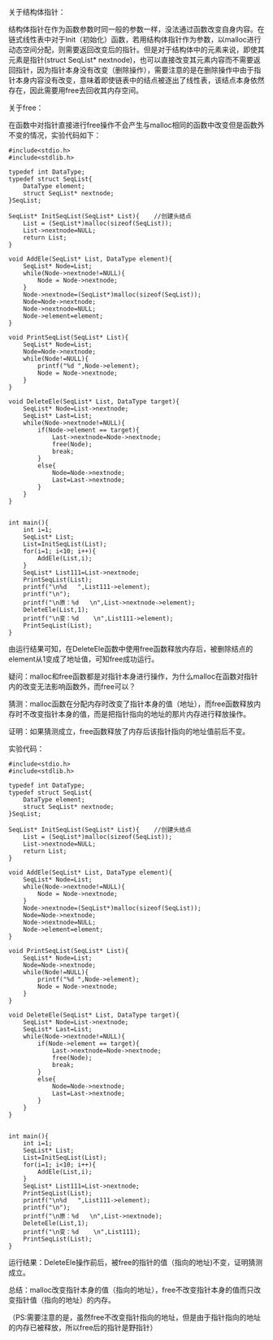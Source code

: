 关于结构体指针：

结构体指针在作为函数参数时同一般的参数一样，没法通过函数改变自身内容。在链式线性表中对于Init（初始化）函数，若用结构体指针作为参数，以malloc进行动态空间分配，则需要返回改变后的指针。但是对于结构体中的元素来说，即使其元素是指针(struct SeqList* nextnode)，也可以直接改变其元素内容而不需要返回指针，因为指针本身没有改变（删除操作），需要注意的是在删除操作中由于指针本身内容没有改变，意味着即使链表中的结点被逐出了线性表，该结点本身依然存在，因此需要用free去回收其内存空间。





关于free：

在函数中对指针直接进行free操作不会产生与malloc相同的函数中改变但是函数外不变的情况，实验代码如下：

```
#include<stdio.h>
#include<stdlib.h>

typedef int DataType;
typedef struct SeqList{
    DataType element;
    struct SeqList* nextnode;
}SeqList;

SeqList* InitSeqList(SeqList* List){    //创建头结点
    List = (SeqList*)malloc(sizeof(SeqList));
    List->nextnode=NULL;
    return List;
}

void AddEle(SeqList* List, DataType element){
    SeqList* Node=List;
    while(Node->nextnode!=NULL){
        Node = Node->nextnode;
    }
    Node->nextnode=(SeqList*)malloc(sizeof(SeqList));
    Node=Node->nextnode;
    Node->nextnode=NULL;
    Node->element=element;
}

void PrintSeqList(SeqList* List){
    SeqList* Node=List;
    Node=Node->nextnode;
    while(Node!=NULL){
        printf("%d ",Node->element);
        Node = Node->nextnode;
    }
}

void DeleteEle(SeqList* List, DataType target){
    SeqList* Node=List->nextnode;
    SeqList* Last=List;
    while(Node->nextnode!=NULL){
        if(Node->element == target){
            Last->nextnode=Node->nextnode;
            free(Node);
            break;
        }
        else{
        	Node=Node->nextnode;
        	Last=Last->nextnode;
		}
    }
}


int main(){
    int i=1;
    SeqList* List;
    List=InitSeqList(List);
    for(i=1; i<10; i++){
        AddEle(List,i);
    }
    SeqList* List111=List->nextnode;
    PrintSeqList(List);
    printf("\n%d   ",List111->element);
    printf("\n");
    printf("\n原：%d   \n",List->nextnode->element);
    DeleteEle(List,1);
    printf("\n变：%d    \n",List111->element);
    PrintSeqList(List);
}
```

由运行结果可知，在DeleteEle函数中使用free函数释放内存后，被删除结点的element从1变成了地址值，可知free成功运行。

疑问：malloc和free函数都是对指针本身进行操作，为什么malloc在函数对指针内的改变无法影响函数外，而free可以？

猜测：malloc函数在分配内存时改变了指针本身的值（地址），而free函数释放内存时不改变指针本身的值，而是把指针指向的地址的那片内存进行释放操作。

证明：如果猜测成立，free函数释放了内存后该指针指向的地址值前后不变。

实验代码：

```
#include<stdio.h>
#include<stdlib.h>

typedef int DataType;
typedef struct SeqList{
    DataType element;
    struct SeqList* nextnode;
}SeqList;

SeqList* InitSeqList(SeqList* List){    //创建头结点
    List = (SeqList*)malloc(sizeof(SeqList));
    List->nextnode=NULL;
    return List;
}

void AddEle(SeqList* List, DataType element){
    SeqList* Node=List;
    while(Node->nextnode!=NULL){
        Node = Node->nextnode;
    }
    Node->nextnode=(SeqList*)malloc(sizeof(SeqList));
    Node=Node->nextnode;
    Node->nextnode=NULL;
    Node->element=element;
}

void PrintSeqList(SeqList* List){
    SeqList* Node=List;
    Node=Node->nextnode;
    while(Node!=NULL){
        printf("%d ",Node->element);
        Node = Node->nextnode;
    }
}

void DeleteEle(SeqList* List, DataType target){
    SeqList* Node=List->nextnode;
    SeqList* Last=List;
    while(Node->nextnode!=NULL){
        if(Node->element == target){
            Last->nextnode=Node->nextnode;
            free(Node);
            break;
        }
        else{
        	Node=Node->nextnode;
        	Last=Last->nextnode;
		}
    }
}


int main(){
    int i=1;
    SeqList* List;
    List=InitSeqList(List);
    for(i=1; i<10; i++){
        AddEle(List,i);
    }
    SeqList* List111=List->nextnode;
    PrintSeqList(List);
    printf("\n%d   ",List111->element);
    printf("\n");
    printf("\n原：%d   \n",List->nextnode);
    DeleteEle(List,1);
    printf("\n变：%d    \n",List111);
    PrintSeqList(List);
}
```

运行结果：DeleteEle操作前后，被free的指针的值（指向的地址)不变，证明猜测成立。



总结：malloc改变指针本身的值（指向的地址），free不改变指针本身的值而只改变指针值（指向的地址）的内存。

（PS:需要注意的是，虽然free不改变指针指向的地址，但是由于指针指向的地址的内存已被释放，所以free后的指针是野指针）